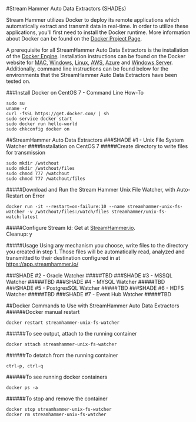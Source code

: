 #Stream Hammer Auto Data Extractors (SHADEs)

Stream Hammer utilizes Docker to deploy its remote applications which automatically extract and transmit data in real-time.  In order to utilize these applications, you'll first need to install the Docker runtime.  More information about Docker can be found on the [Docker Project Page](https://www.docker.com/what-docker).  
  
A prerequisite for all StreamHammer Auto Data Extractors is the installation of the [Docker Engine](https://www.docker.com/products/docker-engine).  Installation instructions can be found on the Docker website for [MAC](http://www.docker.com/products/docker#/mac), [Windows](http://www.docker.com/products/docker#/windows), [Linux](http://www.docker.com/products/docker#/linux), [AWS](http://www.docker.com/products/docker#/AWS), [Azure](http://www.docker.com/products/docker#/azure) and [Windows Server](https://blog.docker.com/2016/09/dockerforws2016/).  Additionally, command line instructions can be found below for the environments that the StreamHammer Auto Data Extractors have been tested on.  
  
###Install Docker on CentOS 7 - Command Line How-To
```
sudo su
uname -r
curl -fsSL https://get.docker.com/ | sh
sudo service docker start
sudo docker run hello-world
sudo chkconfig docker on
```  
  
  
##StreamHammer Auto Data Extractors
###SHADE #1 - Unix File System Watcher
####Installation on CentOS 7
#####Create directory to write files for transmission
```
sudo mkdir /watchout
sudo mkdir /watchout/files
sudo chmod 777 /watchout
sudo chmod 777 /watchout/files
```
#####Download and Run the Stream Hammer Unix File Watcher, with Auto-Restart on Error
```
docker run -it --restart=on-failure:10 --name streamhammer-unix-fs-watcher -v /watchout/files:/watch/files streamhammer/unix-fs-watch:latest
```
#####Configure 
Stream Id: Get at [StreamHammer.io](https://app.streamhammer.io/).  
Cleanup: y  

#####Usage
Using any mechanism you choose, write files to the directory you created in step 1.  Those files will be automatically read, analyzed and transmitted to their destination configured in at https://app.streamhammer.io/

###SHADE #2 - Oracle Watcher
#####TBD
###SHADE #3 - MSSQL Watcher
#####TBD
###SHADE #4 - MYSQL Watcher
#####TBD
###SHADE #5 - PostgresSQL Watcher
#####TBD
###SHADE #6 - HDFS Watcher
#####TBD
###SHADE #7 - Event Hub Watcher
#####TBD

##Docker Commands to Use with StreamHammer Auto Data Extractors
######Docker manual restart
```
docker restart streamhammer-unix-fs-watcher
```
######To see output, attach to the running container
```
docker attach streamhammer-unix-fs-watcher
```
######To detatch from the running container
```
ctrl-p, ctrl-q
```
######To see running docker containers
```
docker ps -a
```
######To stop and remove the container
```
docker stop streamhammer-unix-fs-watcher
docker rm streamhammer-unix-fs-watcher
```

